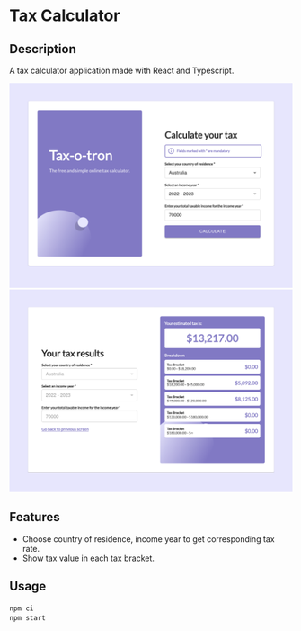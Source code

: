 # Tax Calculator

## Description

A tax calculator application made with React and Typescript.

![Input](./images/input.png "Input")
![Result](./images/result.png "Result")

## Features

- Choose country of residence, income year to get corresponding tax rate.
- Show tax value in each tax bracket.

## Usage

```bash
npm ci
npm start
```
